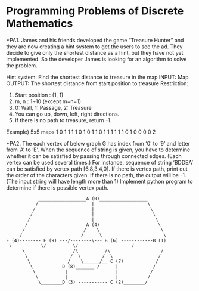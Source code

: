 Programming Problems of Discrete Mathematics
============================================

*PA1.
James and his friends developed the game “Treasure Hunter” and they are now creating a hint system to get the users to see the ad. They decide to give only the shortest distance as a hint, but they have not yet implemented. So the developer James is looking for an algorithm to solve the problem.

Hint system: Find the shortest distance to treasure in the map
INPUT: Map
OUTPUT: The shortest distance from start position to treasure 
Restriction:
1. Start position : (1, 1)
2. m, n : 1~10 (except m=n=1)
3. 0: Wall, 1: Passage, 2: Treasure
4. You can go up, down, left, right directions.
5. If there is no path to treasure, return -1.

Example) 5x5 maps
1 0 1 1 1
1 0 1 0 1
1 0 1 1 1
1 1 1 0 1
0 0 0 0 2

*PA2.
The each vertex of below graph G has index from ‘0’ to ‘9’ and letter from ‘A’ to ‘E’. When the sequence of string is given, you have to determine whether it can be satisfied by passing through connected edges. (Each vertex can be used several times.)
For instance, sequence of string ‘BDDEA’ can be satisfied by vertex path [6,8,3,4,0]. If there is vertex path, print out the order of the characters given. If there is no path, the output will be -1. (The input string will have length more than 1)
Implement python program to determine if there is possible vertex path.



                __________________A (0)__________________
               /                    |                    \
              /                     |                     \
             /                      |                      \ 
            /                       |                       \
           /                      A (4)                      \
          /                      /    \                       \
         /                      /      \                       \
	E (4)-------- E (9) ---/--------\--- B (6) ------------B (1)
 	 \		     \/          \/                    /
          \                  /\          /\                   /
           \                /  \        /  \                 /
            \	           /    \______/__ C (7)            /
             \           D (8)_______ /      |	           /
              \           |                  |            /
               \          |                  |	         /
                \________D (3) ----------- C (2)________/






         
